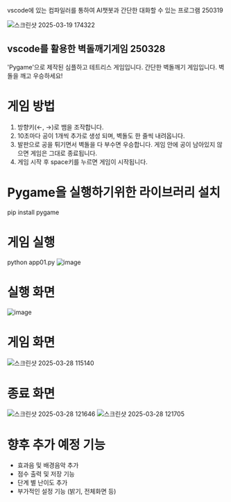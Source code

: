 vscode에 있는 컴파일러를 통하여 AI챗봇과 간단한 대화할 수 있는 프로그램 250319

![스크린샷 2025-03-19 174322](https://github.com/user-attachments/assets/9bce1d50-6c96-4256-b991-8db6591c2b88)

## vscode를 활용한 벽돌깨기게임  250328

'Pygame'으로 제작된 심플하고 테트리스 게임입니다.
간단한 벽돌깨기 게임입니다. 벽돌을 깨고 우승하세요!

# 게임 방법
1. 방향키(←, →)로 뱀을 조작합니다.
2. 10초마다 공이 1개씩 추가로 생성 되며, 벽돌도 한 줄씩 내려옵니다.
3. 발판으로 공을 튀기면서 벽돌을 다 부수면 우승합니다. 게임 안에 공이 남아있지 않으면 게임은 그대로 종료됩니다.
4. 게임 시작 후 space키를 누르면 게임이 시작됩니다.

# Pygame을 실행하기위한 라이브러리 설치
pip install pygame

# 게임 실행
python app01.py
![image](https://github.com/user-attachments/assets/132e0749-c137-4f14-a70f-e69c607feb7b)

# 실행 화면
![image](https://github.com/user-attachments/assets/721ce50d-247d-410f-b88c-8275145f5f47)

# 게임 화면
![스크린샷 2025-03-28 115140](https://github.com/user-attachments/assets/b7f9f225-37fe-47b5-90d5-a0501ce095e3)

# 종료 화면
![스크린샷 2025-03-28 121646](https://github.com/user-attachments/assets/d60bca81-1c14-47c8-83b2-1c63d3c82e9f)
![스크린샷 2025-03-28 121705](https://github.com/user-attachments/assets/a9063a63-4050-4732-bf48-37c0ef819f4e)

# 향후 추가 예정 기능
- 효과음 및 배경음악 추가
- 점수 출력 및 저장 기능
- 단계 별 난이도 추가
- 부가적인 설정 기능 (밝기, 전체화면 등)
